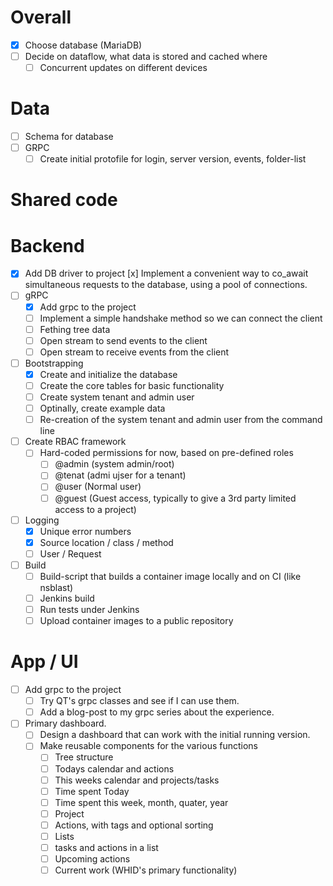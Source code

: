 # Overall
- [x] Choose database (MariaDB)
- [ ] Decide on dataflow, what data is stored and cached where
    - [ ] Concurrent updates on different devices

# Data
- [ ] Schema for database
- [ ] GRPC
    - [ ] Create initial protofile for login, server version, events, folder-list

# Shared code

# Backend
- [x] Add DB driver to project
    [x] Implement a convenient way to co_await simultaneous requests to the database, using a pool of connections.
- [ ] gRPC
    - [x] Add grpc to the project
    - [ ] Implement a simple handshake method so we can connect the client
    - [ ] Fething tree data
    - [ ] Open stream to send events to the client
    - [ ] Open stream to receive events from the client
- [ ] Bootstrapping
    - [x] Create and initialize the database
    - [ ] Create the core tables for basic functionality
    - [ ] Create system tenant and admin user
    - [ ] Optinally, create example data
    - [ ] Re-creation of the system tenant and admin user from the command line
- [ ] Create RBAC framework
    - [ ] Hard-coded permissions for now, based on pre-defined roles
        - [ ] @admin (system admin/root)
        - [ ] @tenat (admi ujser for a tenant)
        - [ ] @user (Normal user)
        - [ ] @guest (Guest access, typically to give a 3rd party limited access to a project)
- [ ] Logging
    - [x] Unique error numbers
    - [x] Source location / class / method
    - [ ] User / Request
- [ ] Build
    - [ ] Build-script that builds a container image locally and on CI (like nsblast)
    - [ ] Jenkins build
    - [ ] Run tests under Jenkins
    - [ ] Upload container images to a public repository

# App / UI
- [ ] Add grpc to the project
    - [ ] Try QT's grpc classes and see if I can use them.
    - [ ] Add a blog-post to my grpc series about the experience.

- [ ] Primary dashboard.
    - [ ] Design a dashboard that can work with the initial running version.
    - [ ] Make reusable components for the various functions
        - [ ] Tree structure
        - [ ] Todays calendar and actions
        - [ ] This weeks calendar and projects/tasks
        - [ ] Time spent Today
        - [ ] Time spent this week, month, quater, year
        - [ ] Project
        - [ ] Actions, with tags and optional sorting
        - [ ] Lists
        - [ ] tasks and actions in a list
        - [ ] Upcoming actions
        - [ ] Current work (WHID's primary functionality)

